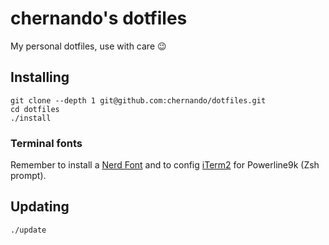 # chernando's dotfiles

My personal dotfiles, use with care :wink:


## Installing

```
git clone --depth 1 git@github.com:chernando/dotfiles.git
cd dotfiles
./install
```

### Terminal fonts

Remember to install a [Nerd Font](http://nerdfonts.com/) and to config [iTerm2](https://www.iterm2.com/) for Powerline9k (Zsh prompt).


## Updating

```
./update
```

